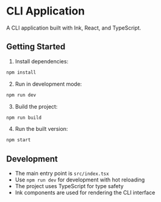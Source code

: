 # CLI Application

A CLI application built with Ink, React, and TypeScript.

## Getting Started

1. Install dependencies:

```bash
npm install
```

2. Run in development mode:

```bash
npm run dev
```

3. Build the project:

```bash
npm run build
```

4. Run the built version:

```bash
npm start
```

## Development

- The main entry point is `src/index.tsx`
- Use `npm run dev` for development with hot reloading
- The project uses TypeScript for type safety
- Ink components are used for rendering the CLI interface
